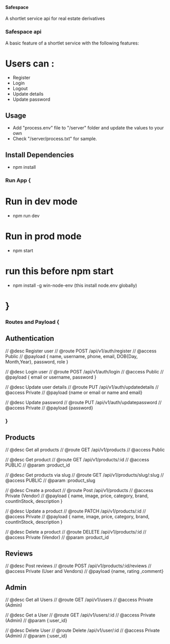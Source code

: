 #### Safespace
A shortlet service api for real estate derivatives

### Safespace api
A basic feature of a shortlet service with the following features:

# Users can : 
- Register
- Login 
- Logout
- Update details
- Update password

## Usage
- Add "process.env" file to "/server" folder and update the values to your own
- Check "/server/process.txt" for sample.

## Install Dependencies
- npm install

### Run App {

# Run in dev mode
- npm run dev

# Run in prod mode
- npm start

# run this before npm start
- npm install -g win-node-env (this install node.env globally)

# }

### Routes and Payload {

## Authentication
// @desc      Register user
// @route     POST /api/v1/auth/register
// @access    Public
// @payload   { name, username, phone, email, DOB{Day, Month,Year},  password, role }

// @desc      Login user
// @route     POST /api/v1/auth/login
// @access    Public
// @payload   { email or username, password } 

// @desc      Update user details
// @route     PUT /api/v1/auth/updatedetails
// @access    Private
// @payload    {name or email or name and email}

// @desc      Update password
// @route     PUT /api/v1/auth/updatepassword
// @access    Private
// @payload   {password}

### }

## Products

// @desc      Get all products
// @route     GET /api/v1/products
// @access    Public

// @desc      Get product
// @route     GET /api/v1/products/:id
// @access    PUBLIC
// @param     :product_id

// @desc      Get products via slug
// @route     GET /api/v1/products/slug/:slug
// @access    PUBLIC
// @param     :product_slug

// @desc      Create a product
// @route     Post /api/v1/products
// @access    Private (Vendor)
// @payload   { name, image, price, category, brand, countInStock, description }

// @desc      Update a product
// @route     PATCH /api/v1/products/:id
// @access    Private
// @payload   { name, image, price, category, brand, countInStock, description }

// @desc      Delete a product
// @route     DELETE /api/v1/products/:id
// @access    Private (Vendor)
// @param     :product_id


## Reviews

// @desc      Post reviews
// @route     POST /api/v1/products/:id/reviews
// @access    Private (User and Vendors)
// @payload   {name, rating ,comment}


## Admin

// @desc      Get all Users
// @route     GET /api/v1/users
// @access    Private (Admin)

// @desc      Get a User
// @route     GET /api/v1/users/:id
// @access    Private (Admin)
// @param     {:user_id}

// @desc      Delete User
// @route     Delete /api/v1/user/:id
// @access    Private (Admin)
// @param     {:user_id}

